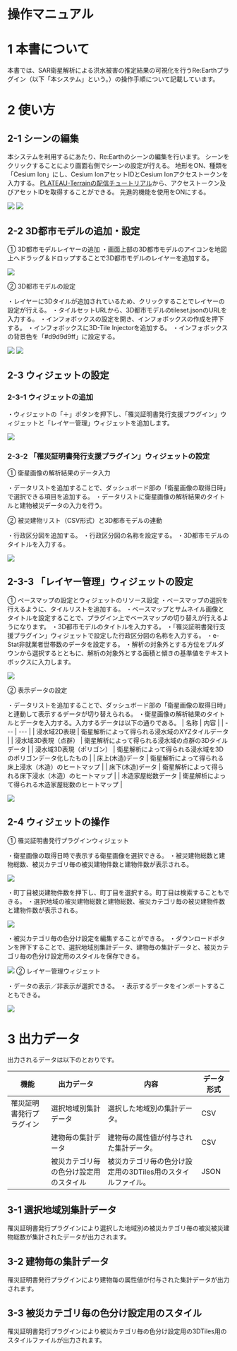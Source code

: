 # 操作マニュアル

# 1 本書について

本書では、SAR衛星解析による洪水被害の推定結果の可視化を行うRe:Earthプラグイン（以下「本システム」という。）の操作手順について記載しています。

# 2 使い方

## 2-1 シーンの編集

本システムを利用するにあたり、Re:Earthのシーンの編集を行います。
シーンをクリックすることにより画面右側でシーンの設定が行える。
地形をON、種類を「Cesium Ion」にし、Cesium IonアセットIDとCesium Ionアクセストークンを入力する。
[PLATEAU-Terrainの配信チュートリアル](https://github.com/Project-PLATEAU/plateau-streaming-tutorial/blob/main/terrain/plateau-terrain-streaming.md)から、アクセストークン及びアセットIDを取得することができる。
先進的機能を使用をONにする。

![](../resources/userMan/tutorial_006.png)
![](../resources/userMan/tutorial_007.png)


## 2-2 3D都市モデルの追加・設定

① 3D都市モデルレイヤーの追加
・画面上部の3D都市モデルのアイコンを地図上へドラッグ＆ドロップすることで3D都市モデルのレイヤーを追加する。

![](../resources/userMan/tutorial_008.png)

② 3D都市モデルの設定

・レイヤーに3Dタイルが追加されているため、クリックすることでレイヤーの設定が行える。
・タイルセットURLから、3D都市モデルのtileset.jsonのURLを入力する。
・インフォボックスの設定を開き、インフォボックスの作成を押下する。
・インフォボックスに3D-Tile Injectorを追加する。
・インフォボックスの背景色を「#d9d9d9ff」に設定する。

![](../resources/userMan/tutorial_009.png)
![](../resources/userMan/tutorial_010.png)


## 2-3 ウィジェットの設定

### 2-3-1 ウィジェットの追加

・ウィジェットの「＋」ボタンを押下し、「罹災証明書発行支援プラグイン」ウィジェットと「レイヤー管理」ウィジェットを追加します。

![](../resources/userMan/tutorial_011.png)

### 2-3-2 「罹災証明書発行支援プラグイン」ウィジェットの設定

① 衛星画像の解析結果のデータ入力

・データリストを追加することで、ダッシュボード部の「衛星画像の取得日時」で選択できる項目を追加する。
・データリストに衛星画像の解析結果のタイトルと建物被災データの入力を行う。

② 被災建物リスト（CSV形式）と3D都市モデルの連動

・行政区分図を追加する。
・行政区分図の名称を設定する。
・3D都市モデルのタイトルを入力する。

![](../resources/userMan/tutorial_012.png)

## 2-3-3 「レイヤー管理」ウィジェットの設定

① ベースマップの設定とウィジェットのリソース設定
・ベースマップの選択を行えるように、タイルリストを追加する。
・ベースマップとサムネイル画像とタイトルを設定することで、プラグイン上でベースマップの切り替えが行えるようになります。
・3D都市モデルのタイトルを入力する。
・「罹災証明書発行支援プラグイン」ウィジェットで設定した行政区分図の名称を入力する。
・e-Stat非就業者世帯数のデータを設定する。
・解析の対象外とする方位をプルダウンから選択するとともに、解析の対象外とする面積と傾きの基準値をテキストボックスに入力します。

![](../resources/userMan/tutorial_013.png)

② 表示データの設定

・データリストを追加することで、ダッシュボード部の「衛星画像の取得日時」と連動して表示するデータが切り替えられる。
・衛星画像の解析結果のタイトルとデータを入力する。入力するデータは以下の通りである。
| 名称 | 内容 |
| --- | --- |
| 浸水域2D表現 | 衛星解析によって得られる浸水域のXYZタイルデータ |
| 浸水域3D表現（点群） | 衛星解析によって得られる浸水域の点群の3Dタイルデータ |
| 浸水域3D表現（ポリゴン） | 衛星解析によって得られる浸水域を3Dのポリゴンデータ化したもの |
| 床上(木造)データ | 衛星解析によって得られる床上浸水（木造）のヒートマップ |
| 床下(木造)データ | 衛星解析によって得られる床下浸水（木造）のヒートマップ |
| 木造家屋総数データ | 衛星解析によって得られる木造家屋総数のヒートマップ |

![](../resources/userMan/tutorial_014.png)

## 2-4 ウィジェットの操作

① 罹災証明書発行プラグインウィジェット

・衛星画像の取得日時で表示する衛星画像を選択できる。
・被災建物総数と建物総数、被災カテゴリ毎の被災建物件数と建物件数が表示される。

![](../resources/userMan/tutorial_015.png)

・町丁目被災建物件数を押下し、町丁目を選択する。町丁目は検索することもできる。
・選択地域の被災建物総数と建物総数、被災カテゴリ毎の被災建物件数と建物件数が表示される。

![](../resources/userMan/tutorial_016.png)

・被災カテゴリ毎の色分け設定を編集することができる。
・ダウンロードボタンを押下することで、選択地域別集計データ、建物毎の集計データと、被災カテゴリ毎の色分け設定用のスタイルを保存できる。

![](../resources/userMan/tutorial_017.png)
② レイヤー管理ウィジェット

・データの表示／非表示が選択できる。
・表示するデータをインポートすることもできる。

![](../resources/userMan/tutorial_018.png)

# 3 出力データ

出力されるデータは以下のとおりです。

| 機能               | 出力データ               | 内容                                                                                                                   | データ形式 |
| ------------------ | ------------------------ | ---------------------------------------------------------------------------------------------------------------------- | ---------- |
| 罹災証明書発行プラグイン | 選択地域別集計データ     | 選択した地域別の集計データ。                                                           | CSV        |
|                    | 建物毎の集計データ       | 建物毎の属性値が付与された集計データ。                                                                   | CSV    |
|                    | 被災カテゴリ毎の色分け設定用のスタイル | 被災カテゴリ毎の色分け設定用の3DTiles用のスタイルファイル。 | JSON        |

## 3-1 選択地域別集計データ

罹災証明書発行プラグインにより選択した地域別の被災カテゴリ毎の被災被災建物総数が集計されたデータが出力されます。

## 3-2 建物毎の集計データ

罹災証明書発行プラグインにより建物毎の属性値が付与された集計データが出力されます。

## 3-3 被災カテゴリ毎の色分け設定用のスタイル

罹災証明書発行プラグインにより被災カテゴリ毎の色分け設定用の3DTiles用のスタイルファイルが出力されます。





